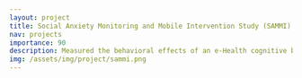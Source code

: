 ```yaml
---
layout: project
title: Social Anxiety Monitoring and Mobile Intervention Study (SAMMI)
nav: projects
importance: 90
description: Measured the behavioral effects of an e-Health cognitive behavior modification (CBM) intervention for socially anxious college students
img: /assets/img/project/sammi.png
---
```

